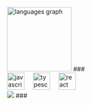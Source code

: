 
  <img src="https://github-readme-stats.vercel.app/api/top-langs?username=FaheemOnHub&locale=en&hide_title=false&layout=compact&card_width=320&langs_count=5&theme=dracula&hide_border=false&order=2" height="150" alt="languages graph"  />
</div>
###

<div align="left">
  <img src="https://cdn.jsdelivr.net/gh/devicons/devicon/icons/javascript/javascript-original.svg" height="40" alt="javascript logo"  />
  <img width="12" />
  <img src="https://cdn.jsdelivr.net/gh/devicons/devicon/icons/typescript/typescript-original.svg" height="40" alt="typescript logo"  />
  <img width="12" />
  <img src="https://cdn.jsdelivr.net/gh/devicons/devicon/icons/react/react-original.svg" height="40" alt="react logo"  />
  <img width="12" />
  
</div>
<a href="https://github.com/VishwaGauravIn/github-twitter-card-embed"><img src="https://gtce.itsvg.in/api?username=faheem_mq&theme=prussian&response=true&border=true&time=true&icon=default"/></a>
###
